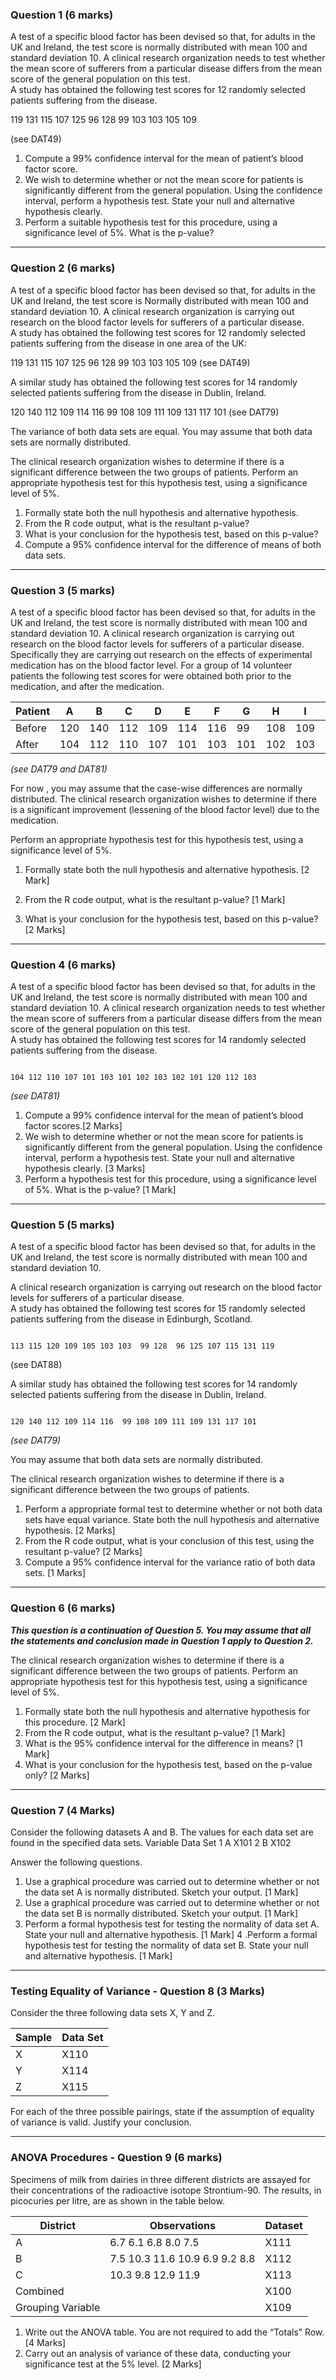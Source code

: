 ### Question 1 (6 marks)
A test of a specific blood factor has been devised so that, for adults in the UK and Ireland, the test score is normally distributed with mean 100 and standard deviation 10.
A clinical research organization needs to test whether the mean score of sufferers from a particular disease differs from the mean score of the general population on this test.  
A study has obtained the following test scores for 12 randomly selected patients suffering from the disease. 

119 131 115 107 125 96 128 99 103 103 105 109

(see DAT49)

1. Compute a 99% confidence interval for the mean of patient’s blood factor score.
2. We wish to determine whether or not the mean score for patients is significantly different from the general population. Using the confidence interval, perform a hypothesis test. State your null and alternative hypothesis clearly.
3. Perform a suitable hypothesis test for this procedure, using a significance level of 5%. What is the p-value? 

---------------------------------------------------------------------------------------------

### Question 2 (6 marks)
A test of a specific blood factor has been devised so that, for adults in the UK and Ireland, the test score is Normally distributed with mean 100 and standard deviation 10.
A clinical research organization is carrying out research on the blood factor levels for sufferers of a particular disease.  
A study has obtained the following test scores for 12 randomly selected patients suffering from the disease in one area of the UK:

119 131 115 107 125 96 128 99 103 103 105 109   (see DAT49)

A similar study has obtained the following test scores for 14 randomly selected patients suffering from the disease in Dublin, Ireland.

120 140 112 109 114 116  99 108 109 111 109 131 117 101 (see DAT79)

The variance of both data sets are equal. You may assume that both data sets are normally distributed.

The clinical research organization wishes to determine if there is a significant difference between the two groups of patients. Perform an appropriate hypothesis test for this hypothesis test, using a significance level of 5%. 

1. Formally state both the null hypothesis and alternative hypothesis. 
2. From the R code output, what is the resultant p-value? 
3. What is your conclusion for the hypothesis test, based on this p-value? 
4. Compute a 95% confidence interval for the difference of means of both data sets. 

----------------------------------------------------------------------

### Question 3 (5 marks)
A test of a specific blood factor has been devised so that, for adults in the UK and Ireland, the test score is normally distributed with mean 100 and standard deviation 10.
A clinical research organization is carrying out research on the blood factor levels for sufferers of a particular disease.  Specifically they are carrying out research on the effects of experimental medication has on the blood factor level.
For a group of 14 volunteer patients the following test scores for were obtained both prior to the medication, and after the medication.

| Patient | A   | B   | C       | D   | E   | F   | G   | H   | I   | J   | K   | L   | M   | N   |
|---|-----|-----|-----|-----|-----|-----|-----|-----|-----|-----|-----|-----|-----|-----|
| Before | 120 | 140 | 112 | 109 | 114 | 116 | 99  | 108 | 109 | 111 | 109 | 131 | 117 | 101 |
| After | 104 | 112 | 110 |107 | 101 | 103 | 101 | 102 | 103 | 102 | 101 | 120 | 112 | 103 |     


*(see DAT79 and DAT81)*

For now , you may assume that the case-wise differences are normally distributed.
The clinical research organization wishes to determine if there is a significant improvement (lessening of the blood factor level) due to the medication. 

Perform an appropriate hypothesis test for this hypothesis test, using a significance level of 5%. 

1. Formally state both the null hypothesis and alternative hypothesis. [2 Mark]

2. From the R code output, what is the resultant p-value? [1 Mark]

3. What is your conclusion for the hypothesis test, based on this p-value? [2 Marks]

--------------------------------------------------------------------------------------------------------------

###  Question 4 (6 marks)
A test of a specific blood factor has been devised so that, for adults in the UK and Ireland, the test score is normally distributed with mean 100 and standard deviation 10.
A clinical research organization needs to test whether the mean score of sufferers from a particular disease differs from the mean score of the general population on this test.  
A study has obtained the following test scores for 14 randomly selected patients suffering from the disease. 
<pre><code>
104 112 110 107 101 103 101 102 103 102 101 120 112 103 
</code></pre>

*(see DAT81)*

1. Compute a 99% confidence interval for the mean of patient’s blood factor scores.[2 Marks]
2. We wish to determine whether or not the mean score for patients is significantly different from the general population. Using the confidence interval, perform a hypothesis test. State your null and alternative hypothesis clearly. [3 Marks]
3. Perform a hypothesis test for this procedure, using a significance level of 5%. What is the p-value? [1 Mark]

--------------------------------------------------------------------------------------------------------------

### Question 5 (5 marks)
A test of a specific blood factor has been devised so that, for adults in the UK and Ireland, the test score is normally distributed with mean 100 and standard deviation 10.

A clinical research organization is carrying out research on the blood factor levels for sufferers of a particular disease.  
A study has obtained the following test scores for 15 randomly selected patients suffering from the disease in Edinburgh, Scotland.
<pre><code>
113 115 120 109 105 103 103  99 128  96 125 107 115 131 119
</code></pre>
(see DAT88)

A similar study has obtained the following test scores for 14 randomly selected patients suffering from the disease in Dublin, Ireland.
<pre><code>
120 140 112 109 114 116  99 108 109 111 109 131 117 101
</code></pre>
*(see DAT79)*

You may assume that both data sets are normally distributed.

The clinical research organization wishes to determine if there is a significant difference between the two groups of patients. 

1.	Perform a appropriate formal test to determine whether or not both data sets have equal variance. State both the null hypothesis and alternative hypothesis. [2 Marks]
2.	From the R code output, what is your conclusion of this test, using the resultant p-value? [2 Marks]
3.	Compute a 95% confidence interval for the variance ratio of both data sets. [1 Marks]

------------------------------------------------------------------------------------------------------------------------
 
### Question 6 (6 marks)
***This question is a continuation of Question 5. You may assume that all the statements and conclusion made in Question 1 apply to Question 2.***

The clinical research organization wishes to determine if there is a significant difference between the two groups of patients. 
Perform an appropriate hypothesis test for this hypothesis test, using a significance level of 5%. 

1.	Formally state both the null hypothesis and alternative hypothesis for this procedure. [2 Mark]
2.	From the R code output, what is the resultant p-value? [1 Mark]
3.	What is the 95% confidence interval for the difference in means? [1 Mark]
4.	What is your conclusion for the hypothesis test, based on the p-value only? [2 Marks]

------------------------------------------------------------------------------------------------------------------------
 
### Question 7 (4 Marks)
Consider the following datasets A and B. The values for each data set are found in the specified data sets.
	Variable	Data Set
1	A		X101
2	B		X102

Answer the following questions. 

1. Use a graphical procedure was carried out to determine whether or not the data set A is normally distributed. Sketch your output. [1 Mark]
2. Use a graphical procedure was carried out to determine whether or not the data set B is normally distributed. Sketch your output. [1 Mark]
3. Perform a formal hypothesis test for testing the normality of data set A.  State your null and alternative hypothesis. [1 Mark]
4 .Perform a formal hypothesis test for testing the normality of data set B.  State your null and alternative hypothesis. [1 Mark]
 

------------------------------------------------------------------------------------------------------------------------
 
### Testing Equality of Variance - Question 8 (3 Marks)

Consider the three following data sets X, Y and Z. 

| Sample 	| Data Set 	|
|--------	|----------	|
| X      	| X110     	|
| Y      	| X114     	|
| Z      	| X115     	|

For each of the three possible pairings, state if the assumption of equality of variance is valid. Justify your conclusion. 

------------------------------------------------------------------------------------------------------------------------
 
### ANOVA Procedures  - Question 9 (6 marks)
Specimens of milk from dairies in three different districts are assayed for their concentrations of the radioactive isotope Strontium-90. The results, in picocuries per litre, are as shown in the table below. 

| District          | Observations                   | Dataset |
|-------------------|--------------------------------|---------|
| A                 | 6.7 6.1 6.8 8.0 7.5            | X111    |
| B                 | 7.5 10.3 11.6 10.9 6.9 9.2 8.8 | X112    |
| C                 | 10.3 9.8 12.9 11.9             | X113    |
| Combined          |                                | X100    |
| Grouping Variable |                                | X109    |


1.	Write out the ANOVA table. You are not required to add the “Totals” Row. [4 Marks]
2.	Carry out an analysis of variance of these data, conducting your significance test at the 5% level. [2 Marks]

